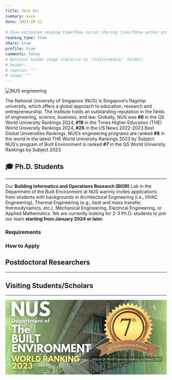 ```yaml
---
title: Join Us!
summary: xxxx
date: 2023-10-11

# Show estimated reading time?Show social sharing links?Show author profile?Show comments?
reading_time: true
share: true  
profile: true
comments: false
# Optional header image (relative to `static/media/` folder).
# header:  
# caption: ""  
# image: "" 
---
```

![NUS engineering](nus_engineering.png)

The National University of Singapore (NUS) is Singapore’s flagship university, which offers a global approach to education, research and entrepreneurship. The Institute holds an outstanding reputation in the fields of engineering, science, business, and law. Globally, NUS was **#8** in the QS World University Rankings 2024, **#19** in the Times Higher Education (THE) World University Rankings 2024, **#26** in the US News 2022-2023 Best Global Universities Rankings. NUS’s engineering programs are ranked **#8** in the world in the latest THE World University Rankings 2023 by Subject. NUS‘s program of Built Environment is ranked **#7** in the QS World University Rankings by Subject 2023.

## 🎓  **Ph.D. Students**
---
Our **Building Informatics and Operations Research (BIOR)** Lab in the Department of the Built Environment at NUS warmly invites applications from students with backgrounds in Architectural Engineering (i.e., HVAC Engineering),  Thermal Engineering (e.g., heat and mass transfer, thermodynamics, etc.), Mechanical Engineering, Electrical Engineering, or Applied Mathematics. We are currently looking for 2-3 Ph.D. students to join our team **starting from January 2024 or later**.

### Requirements

### How to Apply


##  **Postdoctoral Researchers**
---


##  **Visiting Students/Scholars**
---


![NUS built environment](nus_built_environment.png)

